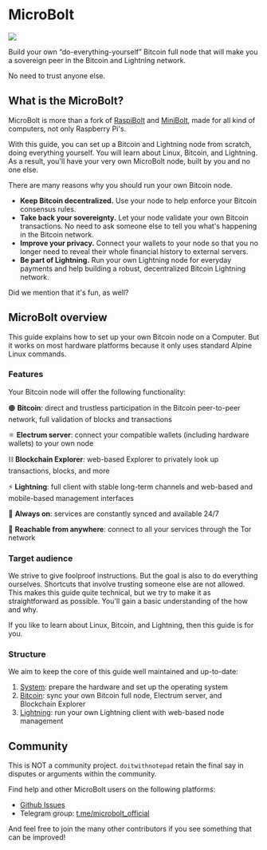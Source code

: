 # MicroBolt

![](/img/microbolt-banner.webp)

Build your own “do-everything-yourself” Bitcoin full node that will make you a
sovereign peer in the Bitcoin and Lightning network.

No need to trust anyone else.

## What is the MicroBolt?

MicroBolt is more than a fork of [RaspiBolt](https://raspibolt.org) and
[MiniBolt](https://minibolt.info), made for all kind of computers, not only
Raspberry Pi's.

With this guide, you can set up a Bitcoin and Lightning node from scratch, doing
everything yourself. You will learn about Linux, Bitcoin, and Lightning. As a
result, you'll have your very own MicroBolt node, built by you and no one else.

There are many reasons why you should run your own Bitcoin node.

* **Keep Bitcoin decentralized.** Use your node to help enforce your Bitcoin
consensus rules.
* **Take back your sovereignty.** Let your node validate your own Bitcoin
transactions. No need to ask someone else to tell you what's happening in the
Bitcoin network.
* **Improve your privacy.** Connect your wallets to your node so that you no
longer need to reveal their whole financial history to external servers.
* **Be part of Lightning.** Run your own Lightning node for everyday
payments and help building a robust, decentralized Bitcoin Lightning network.

Did we mention that it's fun, as well?

## MicroBolt overview

This guide explains how to set up your own Bitcoin node on a Computer. But it
works on most hardware platforms because it only uses standard Alpine Linux
commands.

### Features

Your Bitcoin node will offer the following functionality:

🟠 **Bitcoin**: direct and trustless participation in the Bitcoin peer-to-peer
network, full validation of blocks and transactions

⚛️ **Electrum server**: connect your compatible wallets (including hardware
wallets) to your own node

⛓️ **Blockchain Explorer**: web-based Explorer to privately look up
transactions, blocks, and more

⚡ **Lightning**: full client with stable long-term channels and web-based and
mobile-based management interfaces

🔋 **Always on**: services are constantly synced and available 24/7

🧅 **Reachable from anywhere**: connect to all your services through the Tor
network

### Target audience

We strive to give foolproof instructions. But the goal is also to do everything
ourselves. Shortcuts that involve trusting someone else are not allowed. This
makes this guide quite technical, but we try to make it as straightforward as
possible. You'll gain a basic understanding of the how and why.

If you like to learn about Linux, Bitcoin, and Lightning, then this guide is for
you.

### Structure

We aim to keep the core of this guide well maintained and up-to-date:

1. [System](system.md): prepare the hardware and set up the operating system
1. [Bitcoin](bitcoin.md): sync your own Bitcoin full node, Electrum server, and
Blockchain Explorer
1. [Lightning](lightning.md): run your own Lightning client with web-based node
management

## Community

This is NOT a community project. `doitwithnotepad` retain the final say in
disputes or arguments within the community.

Find help and other MicroBolt users on the following platforms:

* [Github Issues](https://github.com/microbolt-guide/microbolt/issues)
* Telegram group: [t.me/microbolt_official](https://t.me/microbolt_official)

And feel free to join the many other contributors if you see something that can
be improved!